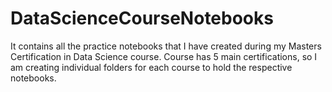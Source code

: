 # DataScienceCourseNotebooks
It contains all the practice notebooks that I have created during my Masters Certification in Data Science course.
Course has 5 main certifications, so I am creating individual folders for each course to hold the respective notebooks.
